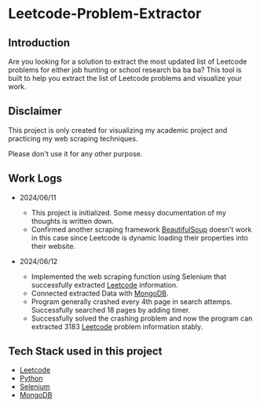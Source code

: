 # Leetcode-Problem-Extractor

## Introduction

Are you looking for a solution to extract the most updated list of Leetcode problems for either job hunting or school research ba ba ba?
This tool is built to help you extract the list of Leetcode problems and visualize your work.

## Disclaimer

This project is only created for visualizing my academic project and practicing my web scraping techniques.

Please don't use it for any other purpose.

## Work Logs

- 2024/06/11 
    - This project is initialized. Some messy documentation of my thoughts is written down.
    - Confirmed another scraping framework [BeautifulSoup](https://www.crummy.com/software/BeautifulSoup/bs4/doc/) doesn't work in this case since Leetcode is dynamic loading their properties into their website.

- 2024/06/12 
    - Implemented the web scraping function using Selenium that successfully extracted [Leetcode](https://leetcode.com/) information.
    - Connected extracted Data with [MongoDB](https://www.mongodb.com).
    - Program generally crashed every 4th page in search attemps. Successfully searched 18 pages by adding timer.
    - Successfully solved the crashing problem and now the program can extracted 3183 [Leetcode](https://leetcode.com/) problem information stably.

## Tech Stack used in this project

- [Leetcode](https://leetcode.com/)
- [Python](https://www.python.org)
- [Selenium](https://www.selenium.dev)
- [MongoDB](https://www.mongodb.com)

<!-- - Vite
- MongoDB
- Express js
- React js
- Node js
- RabbitMQ -->
